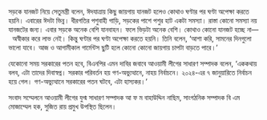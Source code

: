 সড়কে যানজট নিয়ে সেতুমন্ত্রী বলেন, ঈদযাত্রায় কিছু জায়গায় যানজট হলেও কোথাও ঘণ্টার পর ঘণ্টা অপেক্ষা করতে হয়নি। এবারের ঈদটা ভিন্ন। ধীরগতির পশুবাহী গাড়ি, সড়কের পাশে পশুর হাট একটা সমস্যা। রাস্তা কোনো সমস্যা নয় যানজটের জন্য। এবার সড়কে অনেক বেশি যানবাহন। ফলে ভিড়টা অনেক বেশি। কোথাও কোনো যানজট হচ্ছে না—   অস্বীকার করে লাভ নেই। কিন্তু ঘণ্টার পর ঘণ্টা অপেক্ষা করতে হয়নি। তিনি বলেন, ‘আশা করি, সামনের দিনগুলো ভালো যাবে। আজ ও আগামীকাল গার্মেন্টস ছুটি হলে কোনো কোনো জায়গায় চাপটা বাড়তে পারে।’

যেকোনো সময় সরকারের পতন হবে, বিএনপির এমন দাবির জবাবে আওয়ামী লীগের সাধারণ সম্পাদক বলেন, ‘এককথায় বলব, এটা তাদের দিবাস্বপ্ন। সরকার পরিবর্তন হয় গণ-অভ্যুত্থানে, নাহয় নির্বাচনে। ২০২৪-এর ৭ জানুয়ারিতে নির্বাচন হয়ে গেল। গণ-অভ্যুত্থানে সরকারের পতন ঘটবে, এটা হাস্যকর।’

সংবাদ সম্মেলনে আওয়ামী লীগের যুগ্ম সাধারণ সম্পাদক আ ফ ম বাহাউদ্দিন নাছিম, সাংগঠনিক সম্পাদক বি এম মোজাম্মেল হক, সুজিত রায় প্রমুখ উপস্থিত ছিলেন।
